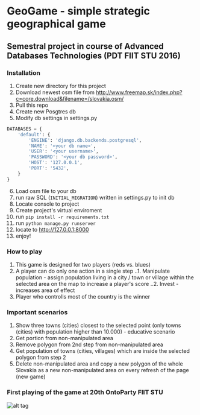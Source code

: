 # GeoGame - simple strategic geographical game
## Semestral project in course of Advanced Databases Technologies (PDT FIIT STU 2016)

### Installation
1. Create new directory for this project
2. Download newest osm file from http://www.freemap.sk/index.php?c=core.download&filename=/slovakia.osm/
3. Pull this repo
4. Create new Posgtres db
5. Modify db settings in settings.py 

```python
DATABASES = {
    'default': {
        'ENGINE': 'django.db.backends.postgresql',
        'NAME': '<your db name>',
        'USER': '<your username>',
        'PASSWORD': '<your db password>',
        'HOST': '127.0.0.1',
        'PORT': '5432',
    }
}
```

6. Load osm file to your db
7. run raw SQL (`INITIAL_MIGRATION`) written in settings.py to init db 
8. Locate console to project
9. Create project's virtual enviroment
10. run `pip install -r requirements.txt`
11. run `python manage.py runserver`
12. locate to http://127.0.0.1:8000
13. enjoy!

### How to play
1. This game is designed for two players (reds vs. blues)
2. A player can do only one action in a single step
..1. Manipulate population - assign population living in a city / town or village within the selected area on the map to increase a player's score
..2. Invest - increases area of effect
3. Player who controlls most of the country is the winner

### Important scenarios
1. Show three towns (cities) closest to the selected point (only towns (cities) with population higher than 10.000) - educative scenario
2. Get portion from non-manipulated area 
3. Remove polygon from 2nd step from non-manipulated area
4. Get population of towns (cities, villages) which are inside the selected polygon from step 2
5. Delete non-manipulated area and copy a new polygon of the whole Slovakia as a new non-manipulated area on every refresh of the page (new game)

### First playing of the game at 20th OntoParty FIIT STU
![alt tag](https://raw.githubusercontent.com/TheTomasJ/geogame/blob/master/sales_data/beta-testing.jpg)
